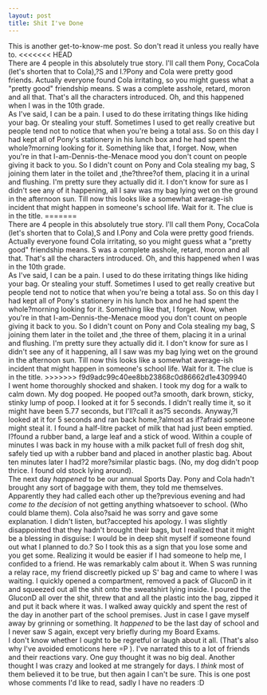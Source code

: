 ```yaml
---
layout: post
title: Shit I've Done
---
```


<div class="pre" >This is another get-to-know-me post. So don't read it unless you really have to.
<<<<<<< HEAD
<div class="pre" >There are 4 people in this absolutely true story. I'll call them Pony, CocaCola (let's shorten that to Cola),?S and I.?Pony and Cola were pretty good friends. Actually everyone found Cola irritating, so you might guess what a "pretty good" friendship means. S was a complete asshole, retard, moron and all that. That's all the characters introduced. Oh, and this happened when I was in the 10th grade.</div>
<div class="pre" >As I've said, I can be a pain. I used to do these irritating things like hiding your bag. Or stealing your stuff. Sometimes I used to get really creative but people tend not to notice that when you're being a total ass. So on this day I had kept all of Pony's stationery in his lunch box and he had spent the whole?morning looking for it. Something like that, I forget. Now, when you're in that I-am-Dennis-the-Menace mood you don't count on people giving it back to you. So I didn't count on Pony and Cola stealing my bag, S joining them later in the toilet and ,the?three?of them, placing it in a urinal and flushing. I'm pretty sure they actually did it. I don't know for sure as I didn't see any of it happening, all I saw was my bag lying wet on the ground in the afternoon sun. Till now this looks like a somewhat average-ish incident that might happen in someone's school life. Wait for it. The clue is in the title.
=======
<div class="pre" >There are 4 people in this absolutely true story. I'll call them Pony, CocaCola (let's shorten that to Cola),S and I.Pony and Cola were pretty good friends. Actually everyone found Cola irritating, so you might guess what a "pretty good" friendship means. S was a complete asshole, retard, moron and all that. That's all the characters introduced. Oh, and this happened when I was in the 10th grade.</div>
<div class="pre" >As I've said, I can be a pain. I used to do these irritating things like hiding your bag. Or stealing your stuff. Sometimes I used to get really creative but people tend not to notice that when you're being a total ass. So on this day I had kept all of Pony's stationery in his lunch box and he had spent the whole?morning looking for it. Something like that, I forget. Now, when you're in that I-am-Dennis-the-Menace mood you don't count on people giving it back to you. So I didn't count on Pony and Cola stealing my bag, S joining them later in the toilet and ,the three of them, placing it in a urinal and flushing. I'm pretty sure they actually did it. I don't know for sure as I didn't see any of it happening, all I saw was my bag lying wet on the ground in the afternoon sun. Till now this looks like a somewhat average-ish incident that might happen in someone's school life. Wait for it. The clue is in the title.
>>>>>>> f9d9adc99c40ee8bb23868c0d86662d1e4309940
<div class="pre" >I went home thoroughly shocked and shaken. I took my dog for a walk to calm down. My dog pooped. He pooped out?a smooth, dark brown, sticky, stinky lump of poop. I looked at it for 5 seconds. I didn't really time it, so it might have been 5.77 seconds, but I'll?call it as?5 seconds. Anyway,?I looked at it for 5 seconds and ran back home,?almost as if?afraid someone might steal it. I found a half-litre packet of milk that had just been emptied. I?found a rubber band, a large leaf and a stick of wood. Within a couple of minutes I was back in my house with a milk packet full of fresh dog shit, safely tied up with a rubber band and placed in another plastic bag. About ten minutes later I had?2 more?similar plastic bags. (No, my dog didn't poop thrice. I found old stock lying around).
<div class="pre" >The next day <em >happened</em> to be our annual Sports Day. Pony and Cola hadn't brought any sort of baggage with them, they told me themselves. Apparently they had called each other up the?previous evening and had <em >come to the decision </em>of not getting anything whatsoever to school. (Who could blame them). Cola also?said he was sorry and gave some explanation. I didn't listen, but?accepted his apology. I was slightly disappointed that they hadn't brought their bags, but I realized that it might be a blessing in disguise: I would be in deep shit myself if someone found out what I planned to do.? So I took this as a sign that you lose some and you get some. Realizing it would be easier if I had someone to help me, I confided to a friend. He was remarkably calm about it. When S was running a relay race, my friend discreetly picked up S' bag and came to where I was waiting. I quickly opened a compartment, removed a pack of GluconD in it and squeezed out all the shit onto the sweatshirt lying inside. I poured the GluconD all over the shit, threw that and all the plastic into the bag, zipped it and put it back where it was. I walked away quickly and spent the rest of the day in another part of the school premises. Just in case I gave myself away by grinning or something. It <em >happened </em>to be the last day of school and I never saw S again, except very briefly during my Board Exams.
<div class="pre" >I don't know whether I ought to be regretful or laugh about it all. (That's also why I've avoided emoticons here =P ). I've narrated this to a lot of friends and their reactions vary. One guy thought it was no big deal. Another thought I was crazy and looked at me strangely for days. I <em >think </em>most of them believed it to be true, but then again I can't be sure. This is one post whose comments I'd like to read, sadly I have no readers :D</div>
</div>
</div>
</div>
</div>